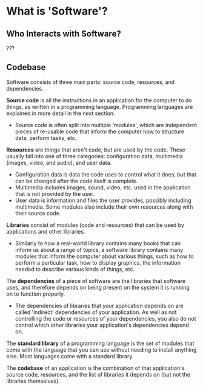 # What is 'Software'?

## Who Interacts with Software?

???

## Codebase

Software consists of three main parts: source code, resources, and dependencies.

**Source code** is all the instructions in an application for the computer to do things, as written in a programming language. Programming languages are explained in more detail in the next section.
  - Source code is often split into multiple 'modules', which are independent pieces of re-usable code that inform the computer how to structure data, perform tasks, etc.

**Resources** are things that aren't code, but are used by the code. These usually fall into one of three categories: configuration data, multimedia (images, video, and audio), and user data.
  - Configuration data is data the code uses to control what it does, but that can be changed after the code itself is complete.
  - Multimedia includes images, sound, video, etc. used in the application that is not provided by the user.
  - User data is information and files the user provides, possibly including multimedia. Some modules also include their own resources along with their source code.

**Libraries** consist of modules (code and resources) that can be used by applications and other libraries.
  - Similarly to how a real-world library contains many books that can inform us about a range of topics, a software library contains many modules that inform the computer about various things, such as how to perform a particular task, how to display graphics, the information needed to describe various kinds of things, etc.

The **dependencies** of a piece of software are the libraries that software uses, and therefore depends on being present on the system it is running on to function properly.
  - The dependencies of libraries that your application depends on are called 'indirect' dependencies of your application. As well as not controlling the code or resources of your dependencies, you also do not control which other libraries your application's dependencies depend on.

The **standard library** of a programming language is the set of modules that come with the language that you can use without needing to install anything else. Most languages come with a standard library.

The **codebase** of an application is the combination of that application's source code, resources, and the list of libraries it depends on (but not the libraries themselves).
